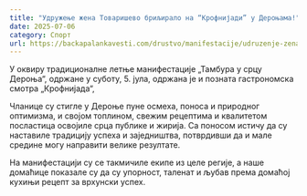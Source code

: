 ```yaml
---
title: "Удружење жена Товаришево бриљирало на “Крофнијади” у Дероњама!"
date: 2025-07-06
category: Спорт
url: https://backapalankavesti.com/drustvo/manifestacije/udruzenje-zena-tovarisevo-briljiralo-na-krofnijadi-u-deronjama/
---
```


У оквиру традиционалне летње манифестације „Тамбура у срцу Дероња“, одржане у суботу, 5. јула, одржана је и позната гастрономска смотра „Крофнијада“,

Чланице су стигле у Дероње пуне осмеха, поноса и природног оптимизма, и својом топлином, свежим рецептима и квалитетом посластица освојиле срца публике и жирија. Са поносом истичу да су наставиле традицију успеха и заједништва, потврдивши да и мале средине могу направити велике резултате.

На манифестацији су се такмичиле екипе из целе регије, а наше домаћице показале су да су упорност, таленат и љубав према домаћој кухињи рецепт за врхунски успех.
